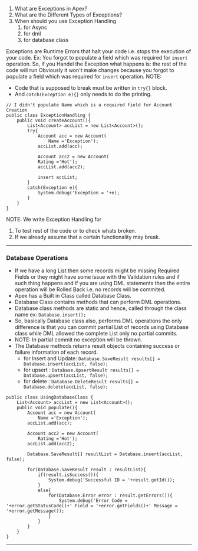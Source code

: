 1. What are Exceptions in Apex?
2. What are the Different Types of Exceptions?
3. When should you use Exception Handling
	1. for Async
	2. for dml
	3. for database class

Exceptions are Runtime Errors that halt your code i.e. stops the execution of your code.
Ex: You forgot to populate a field which was required for `insert` operation.
So, if you Handel the Exception what happens is: the rest of the code will run Obviously it won't make changes because you  forgot to populate a field which was required for `insert` operation.
NOTE:
- Code that is supposed to break must be written in `try{}` block.
- And `catch(Exception e){}` only needs to do the printing.
```apex
// I didn't populate Name which is a required field for Account Creation
public class ExceptionHandling {
    public void createAccount(){
        List<Account> accList = new List<Account>();
        try{
            Account acc = new Account(
                Name ='Exception');
            accList.add(acc);
            
            Account acc2 = new Account(
            Rating ='Hot');
            accList.add(acc2);
            
            insert accList;
        }
        catch(Exception e){
            System.debug('Exception = '+e);
        }
    }
}
```
NOTE: We write Exception Handling for
1. To test rest of the code or to check whats broken.
2. If we already assume that a certain functionality may break.
___
### Database Operations
- If we have a long List then some records might be missing Required Fields or they might have some issue with the Validation rules and if such thing happens and if you are using DML statements then the entire operation will be Rolled Back i.e. no records will be commited.
- Apex has a Built in Class called Database Class.
- Database Class contains methods that can perform DML operations.
- Database class methods are static and hence, called through the class name ex: `Database.insert();`
- So, basically Database class also, performs DML operations the only difference is that you can commit partial List of records using Database class while DML allowed the complete List only no partial commits.
- NOTE: In partial commit no exception will be thrown.
- The Database methods returns result objects containing success or failure information of each record.
	- for Insert and Update: `Database.SaveResult results[] = Database.insert(accList, false);`
	- for upsert : `Database.UpsertResult results[] = Database.upsert(accList, false);`
	- for delete : `Database.DeleteResult results[] = Database.delete(accList, false);`
```apex
public class UsingDatabaseClass {
    List<Account> accList = new List<Account>();
    public void populate(){
        Account acc = new Account(
            Name ='Exception');
        accList.add(acc);
        
        Account acc2 = new Account(
            Rating ='Hot');
        accList.add(acc2);
        
        Database.SaveResult[] resultList = Database.insert(accList, false);
        
        for(Database.SaveResult result : resultList){
            if(result.isSuccess()){
                System.debug('Successful ID = '+result.getId());
            }
            else{
                for(Database.Error error : result.getErrors()){
                    System.debug('Error Code = '+error.getStatusCode()+' Field = '+error.getFields()+' Message = '+error.getMessage());
                }
            }
        }
    }
}
```
___
